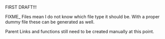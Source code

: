 FIRST DRAFT!!!

FIXME_ Files mean I do not know which file type it should be. With a proper dummy file these can be generated as well.

Parent Links and functions still need to be created manually at this point.